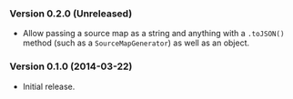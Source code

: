 ### Version 0.2.0 (Unreleased) ###

- Allow passing a source map as a string and anything with a `.toJSON()` method
  (such as a `SourceMapGenerator`) as well as an object.


### Version 0.1.0 (2014-03-22) ###

- Initial release.
